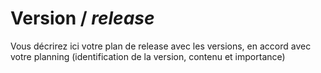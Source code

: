 # Version / *release*

Vous décrirez ici votre plan de release avec les versions, en accord avec votre planning (identification de la
version, contenu et importance)
